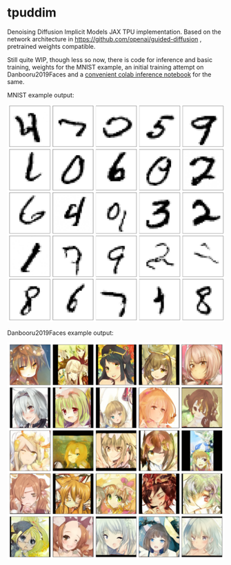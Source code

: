 # tpuddim

Denoising Diffusion Implicit Models JAX TPU implementation. Based on the network architecture in https://github.com/openai/guided-diffusion , pretrained weights compatible.

Still quite WIP, though less so now, there is code for inference and basic training, weights for the MNIST example, an initial training attempt on Danbooru2019Faces and a [convenient colab inference notebook](https://colab.research.google.com/github/halcy/tpuddim/blob/main/colab/Danbooru2019Portraits_Inference_Colab.ipynb) for the same.

MNIST example output:

![generated mnist digits](https://github.com/halcy/tpuddim/blob/main/mnist_example.png?raw=true)

Danbooru2019Faces example output:

![generated mnist digits](https://github.com/halcy/tpuddim/blob/main/danbooru_sample.png?raw=true)
